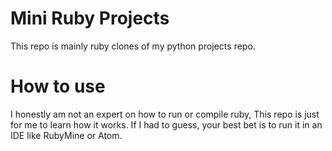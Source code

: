 # Mini Ruby Projects
This repo is mainly ruby clones of my python projects repo.

# How to use

I honestly am not an expert on how to run or compile ruby, This repo is just for me to learn how it works. If I had to guess, your best bet is to run it in an IDE like RubyMine or Atom.
